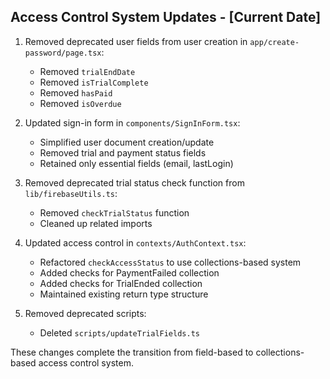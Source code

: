 ## Access Control System Updates - [Current Date]

1. Removed deprecated user fields from user creation in `app/create-password/page.tsx`:
   - Removed `trialEndDate`
   - Removed `isTrialComplete`
   - Removed `hasPaid`
   - Removed `isOverdue`

2. Updated sign-in form in `components/SignInForm.tsx`:
   - Simplified user document creation/update
   - Removed trial and payment status fields
   - Retained only essential fields (email, lastLogin)

3. Removed deprecated trial status check function from `lib/firebaseUtils.ts`:
   - Removed `checkTrialStatus` function
   - Cleaned up related imports

4. Updated access control in `contexts/AuthContext.tsx`:
   - Refactored `checkAccessStatus` to use collections-based system
   - Added checks for PaymentFailed collection
   - Added checks for TrialEnded collection
   - Maintained existing return type structure

5. Removed deprecated scripts:
   - Deleted `scripts/updateTrialFields.ts`

These changes complete the transition from field-based to collections-based access control system. 